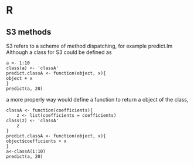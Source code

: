 # R

## S3 methods
S3 refers to a scheme of method dispatching, for example predict.lm
Although a class for S3 could be defined as

    a <- 1:10
    class(a) <- 'classA'
    predict.classA <- function(object, x){
	object + x
    }
    predict(a, 20)
    
a more properly way would define a function to return a object of the class,

    classA <- function(coefficients){
    	z <- list(coefficients = coefficients)
	class(z) <- 'classA'
        z
    }
    predict.classA <- function(object, x){
	object$coefficients + x
    }
    a<-classA(1:10)
    predict(a, 20)

